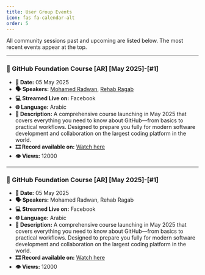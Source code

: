 ```yaml
---
title: User Group Events
icon: fas fa-calendar-alt
order: 5
---
```


All community sessions past and upcoming are listed below. The most recent events appear at the top.

---

### 🔹 GitHub Foundation Course [AR] [May 2025]-[#1]
- **📅 Date:** 05 May 2025  
- **🗣️ Speakers:** [Mohamed Radwan](https://mohamedradwan.com/), [Rehab Ragab](https://rehababotalep.github.io/)
- **💻 Streamed Live on:** Facebook 
- **🌐 Language:** Arabic  
- **📝 Description:** A comprehensive course launching in May 2025 that covers everything you need to know about GitHub—from basics to practical workflows. Designed to prepare you fully for modern software development and collaboration on the largest coding platform in the world.  
- **🎞️ Record available on:** [Watch here](https://www.youtube.com/watch?v=6DDohOfKUFk&t=3131s)  
- **👁️ Views:** 12000

---

### 🔹 GitHub Foundation Course [AR] [May 2025]-[#1]
- **📅 Date:** 05 May 2025  
- **🗣️ Speakers:** Mohamed Radwan, Rehab Ragab
- **💻 Streamed Live on:** Facebook 
- **🌐 Language:** Arabic  
- **📝 Description:** A comprehensive course launching in May 2025 that covers everything you need to know about GitHub—from basics to practical workflows. Designed to prepare you fully for modern software development and collaboration on the largest coding platform in the world.  
- **🎞️ Record available on:** [Watch here](https://www.youtube.com/watch?v=6DDohOfKUFk&t=3131s)  
- **👁️ Views:** 12000